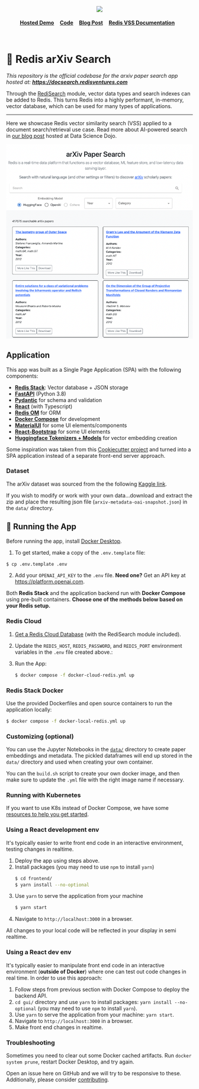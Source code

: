 
<div align="center">
    <a href="https://github.com/RedisVentures/redis-arXiv-search"><img src="https://github.com/RedisVentures/redis-arXiv-search/blob/main/backend/vecsim_app/data/redis-logo.png?raw=true" width="30%"><img></a>
    <br />
    <br />
<div display="inline-block">
    <a href="https://docsearch.redisventures.com"><b>Hosted Demo</b></a>&nbsp;&nbsp;&nbsp;
    <a href="https://github.com/RedisVentures/redis-arXiv-search"><b>Code</b></a>&nbsp;&nbsp;&nbsp;
    <a href="https://datasciencedojo.com/blog/ai-powered-document-search/"><b>Blog Post</b></a>&nbsp;&nbsp;&nbsp;
    <a href="https://redis.io/docs/stack/search/reference/vectors/"><b>Redis VSS Documentation</b></a>&nbsp;&nbsp;&nbsp;
  </div>
    <br />
    <br />
</div>

# 🔎 Redis arXiv Search
*This repository is the official codebase for the arxiv paper search app hosted at: **https://docsearch.redisventures.com***

Through the [RediSearch](https://redis.io/docs/stack/search/reference/vectors/) module, vector data types and search indexes can be added to Redis. This turns Redis into a highly performant, in-memory, vector database, which can be used for many types of applications.

___

Here we showcase Redis vector similarity search (VSS) applied to a document search/retrieval use case. Read more about AI-powered search in [our blog post](https://datasciencedojo.com/blog/ai-powered-document-search/) hosted at Data Science Dojo.


![Demo](data/assets/arXivSearch.png)

## Application

This app was built as a Single Page Application (SPA) with the following components:

- **[Redis Stack](https://redis.io/docs/stack/)**: Vector database + JSON storage
- **[FastAPI](https://fastapi.tiangolo.com/)** (Python 3.8)
- **[Pydantic](https://pydantic-docs.helpmanual.io/)** for schema and validation
- **[React](https://reactjs.org/)** (with Typescript)
- **[Redis OM](https://redis.io/docs/stack/get-started/tutorials/stack-python/)** for ORM
- **[Docker Compose](https://docs.docker.com/compose/)** for development
- **[MaterialUI](https://material-ui.com/)** for some UI elements/components
- **[React-Bootstrap](https://react-bootstrap.github.io/)** for some UI elements
- **[Huggingface Tokenizers + Models](https://huggingface.co/sentence-transformers)** for vector embedding creation

Some inspiration was taken from this [Cookiecutter project](https://github.com/Buuntu/fastapi-react)
and turned into a SPA application instead of a separate front-end server approach.

### Dataset

The arXiv dataset was sourced from the the following [Kaggle link](https://www.kaggle.com/Cornell-University/arxiv).

If you wish to modify or work with your own data...download and extract the zip and place the resulting json file (`arxiv-metadata-oai-snapshot.json`) in the `data/` directory.

## 🚀 Running the App
Before running the app, install [Docker Desktop](https://www.docker.com/products/docker-desktop/).

1. To get started, make a copy of the `.env.template` file:
```bash
$ cp .env.template .env
```

2. Add your `OPENAI_API_KEY` to the `.env` file. **Need one?** Get an API key at https://platform.openai.com.

Both **Redis Stack** and the application backend run with **Docker Compose** using pre-built containers. **Choose one of the methods below based on your Redis setup.**

### Redis Cloud

1. [Get a Redis Cloud Database](https://app.redislabs.com/) (with the RediSearch module included).

2. Update the `REDIS_HOST`, `REDIS_PASSWORD`, and `REDIS_PORT` environment variables in the `.env` file created above.:

3. Run the App:
    ```bash
    $ docker compose -f docker-cloud-redis.yml up
    ```

### Redis Stack Docker
Use the provided Dockerfiles and open source containers to run the application locally:
```bash
$ docker compose -f docker-local-redis.yml up
```

### Customizing (optional)
You can use the Jupyter Notebooks in the [`data/`](data/README.md) directory to create paper embeddings and metadata. The pickled dataframes will end up stored in the `data/` directory and used when creating your own container.

You can the `build.sh` script to create your own docker image, and then make sure to update the `.yml` file with the right image name if necessary.

### Running with Kubernetes
If you want to use K8s instead of Docker Compose, we have some [resources to help you get started](k8s/README.md).

### Using a React development env
It's typically easier to write front end code in an interactive environment, testing changes in realtime.

1. Deploy the app using steps above.
2. Install packages (you may need to use `npm` to install `yarn`)
    ```bash
    $ cd frontend/
    $ yarn install --no-optional
    ````
4. Use `yarn` to serve the application from your machine
    ```bash
    $ yarn start
    ```
5. Navigate to `http://localhost:3000` in a browser.

All changes to your local code will be reflected in your display in semi realtime.

### Using a React dev env
It's typically easier to manipulate front end code in an interactive environment (**outside of Docker**) where one can test out code changes in real time. In order to use this approach:

1. Follow steps from previous section with Docker Compose to deploy the backend API.
2. `cd gui/` directory and use `yarn` to install packages: `yarn install --no-optional` (you may need to use `npm` to install `yarn`).
3. Use `yarn` to serve the application from your machine: `yarn start`.
4. Navigate to `http://localhost:3000` in a browser.
5. Make front end changes in realtime.

### Troubleshooting
Sometimes you need to clear out some Docker cached artifacts. Run `docker system prune`, restart Docker Desktop, and try again.

Open an issue here on GitHub and we will try to be responsive to these. Additionally, please consider [contributing](CONTRIBUTING.md).